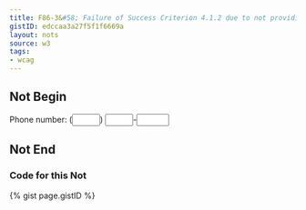 ```yaml
---
title: F86-3&#58; Failure of Success Criterion 4.1.2 due to not providing names for each part of a multi-part form field, such as a US telephone number
gistID: edccaa3a27f5f1f6669a
layout: nots
source: w3
tags:
- wcag
---
```


<h2 aria-describedby="{{ page.gistID }}">Not Begin</h2>
<div class="rendered-not">
<label for="area">Phone number:</label> 
(<input id="area" type="text" size="3">) <input type="text" size="3">-<input type="text" size="4">
</div> <!-- rendered-not -->

<h2 aria-describedby="{{ page.gistID }}">Not End</h2>

<h3 aria-describedby="{{ page.gistID }}">Code for this Not</h3>
{% gist page.gistID %}